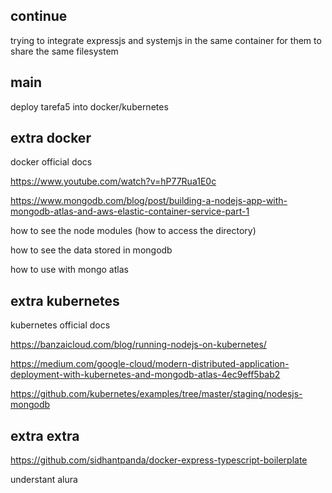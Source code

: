 ## continue

trying to integrate expressjs and systemjs in the same container for them to share the same filesystem

## main

deploy tarefa5 into docker/kubernetes

## extra docker

docker official docs

https://www.youtube.com/watch?v=hP77Rua1E0c

https://www.mongodb.com/blog/post/building-a-nodejs-app-with-mongodb-atlas-and-aws-elastic-container-service-part-1

how to see the node modules (how to access the directory)

how to see the data stored in mongodb

how to use with mongo atlas

## extra kubernetes

kubernetes official docs

https://banzaicloud.com/blog/running-nodejs-on-kubernetes/

https://medium.com/google-cloud/modern-distributed-application-deployment-with-kubernetes-and-mongodb-atlas-4ec9eff5bab2

https://github.com/kubernetes/examples/tree/master/staging/nodesjs-mongodb

## extra extra

https://github.com/sidhantpanda/docker-express-typescript-boilerplate

understant alura